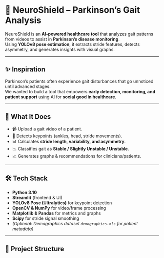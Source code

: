 # 🧠 NeuroShield – Parkinson’s Gait Analysis

NeuroShield is an **AI-powered healthcare tool** that analyzes gait patterns from videos to assist in **Parkinson’s disease monitoring**.  
Using **YOLOv8 pose estimation**, it extracts stride features, detects asymmetry, and generates insights with visual graphs.

---

## ✨ Inspiration
Parkinson’s patients often experience gait disturbances that go unnoticed until advanced stages.  
We wanted to build a tool that empowers **early detection, monitoring, and patient support** using AI for **social good in healthcare**.

---

## 🚀 What It Does
- 📹 Upload a gait video of a patient.  
- 🦵 Detects keypoints (ankles, head, stride movements).  
- 📊 Calculates **stride length, variability, and asymmetry**.  
- 📉 Classifies gait as **Stable / Slightly Unstable / Unstable**.  
- 📈 Generates graphs & recommendations for clinicians/patients.  

---

## 🛠 Tech Stack
- **Python 3.10**
- **Streamlit** (frontend & UI)
- **YOLOv8 Pose (Ultralytics)** for keypoint detection
- **OpenCV & NumPy** for video/frame processing
- **Matplotlib & Pandas** for metrics and graphs
- **Scipy** for stride signal smoothing
- *(Optional: Demographics dataset `demographics.xls` for patient metadata)*

---

## 📂 Project Structure
